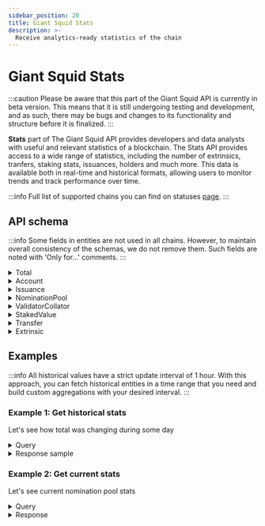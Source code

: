 ```yaml
---
sidebar_position: 20
title: Giant Squid Stats
description: >-
  Receive analytics-ready statistics of the chain
---
```


# Giant Squid Stats

:::caution
Please be aware that this part of the Giant Squid API is currently in beta version. This means that it is still undergoing testing and development, and as such, there may be bugs and changes to its functionality and structure before it is finalized.
:::

**Stats** part of The Giant Squid API provides developers and data analysts with useful and relevant statistics of a blockchain. The Stats API provides access to a wide range of statistics, including the number of extrinsics, tranfers, staking stats, issuances, holders and much more. This data is available both in real-time and historical formats, allowing users to monitor trends and track performance over time.

:::info
Full list of supported chains you can find on statuses [page](/giant-squid-api/statuses).
:::

## API schema

:::info
Some fields in entities are not used in all chains. However, to maintain overall consistency of the schemas, we do not remove them. Such fields are noted with 'Only for...' comments.
:::

<details>

<summary>Total</summary>

```graphql
"""
Latest global stats of the chain
"""
type Total {
  id: ID!
  finalizedBlocks: BigInt!
  totalIssuance: BigInt!
  signedExtrinsics: BigInt!
  "Total amount of native transfers"
  transfersCount: BigInt!
  "Total amount of accounts in chain"
  holders: Int!
  "Only for parachain staking"
  collatorsIdealCount: Int
  collatorsCount: Int
  "Only for simple staking"
  validatorsIdealCount: Int
  validatorsCount: Int
  "Staking era"
  currentEra: Int
  "Parachain Staking round"
  currentRound: Int
  "Amount of total available balances of all account"
  circulatingAssetsTotal: BigInt
  stakedValueTotal: BigInt
  "Only for relay chains"
  stakedValueValidator: BigInt
  "Only for parachain staking"
  stakedValueCollator: BigInt
  "Only for parachain staking"
  stakedValueNominator: BigInt
  "Only for relay chains"
  nominationPoolsCountMembers: Int
  "Only for relay chains"
  nominationPoolsCountPools: Int
  "Only for relay chains"
  nominationPoolsTotalStake: BigInt
}
```

</details>

<details>

<summary>Account</summary>

```graphql
"""
Current native balance of an account
"""
type Account {
  "Public key"
  id: ID!
  free: BigInt!
  reserved: BigInt!
  total: BigInt!
  "Latest block when balance changed"
  updatedAtBlock: Int
}
```

</details>

<details>

<summary>Issuance</summary>

```graphql
"""
Total Issuance historical data
"""
type Issuance {
  "Block number"
  id: ID!
  volume: BigInt!
  timestamp: DateTime!
  blockHash: String!
}
```

</details>

<details>

<summary>NominationPool</summary>

```graphql
"""
Staking Nomination pools historical data
"""
type NominationPool {
  "Block number"
  id: ID!
  totalPoolsCount: Int!
  totalPoolsMembers: Int!
  totalPoolsStake: BigInt!
  timestamp: DateTime!
  blockHash: String!
}
```

</details>

<details>

<summary>ValidatorCollator</summary>

```graphql
"""
Historical amount of validators (for chains with staking) and collators (for parachain staking)
"""
type ValidatorCollator {
  "Block number"
  id: ID!
  timestamp: DateTime!
  idealCount: Int!
  count: Int!
  blockHash: String!
}
```

</details>

<details>

<summary>StakedValue</summary>

```graphql
"""
Historical stats about Staking or ParachainStaking pallets of chain
"""
type StakedValue {
  "Block number"
  id: ID!
  "Staking era"
  currentEra: Int
  "ParachainStakingRound"
  currentRound: Int
  "ParachainStaking"
  collatorsCount: Int
  "Staking validators of current era"
  activeValidators: Int
  "Total amount of Staking validators for all time"
  totalValidators: Int
  "Total nominators of Staking validators for all time"
  totalNominators: Int
  "Staking inflation based on https://research.web3.foundation/en/latest/polkadot/overview/2-token-economics.html#inflation-model"
  inflationRatio: Float
  "Staking APR based on https://research.web3.foundation/en/latest/polkadot/overview/2-token-economics.html#inflation-model"
  rewardsRatio: Float
  timestamp: DateTime!
  "Total stake by validators stake + nominators stake"
  totalStake: BigInt!
  "ParachainStorage total stake by storage"
  totalStakeStorage: BigInt
  "Only for relay chains"
  validatorStake: BigInt
  "Only for parachain staking"
  collatorStake: BigInt
  nominatorStake: BigInt!
  "Only for relay chains"
  blockHash: String!
}
```

</details>

<details>

<summary>Transfer</summary>

```graphql
"""
Historical amount of transfers
"""
type Transfer {
  "Block number"
  id: ID!
  timestamp: DateTime!
  blockHash: String!
  "Volume of all transfers"
  totalVolume: BigInt!
  "Amount of transfers"
  totalCount: Int!
}
```

</details>

<details>

<summary>Extrinsic</summary>

```graphql
"""
Historical amount of signed extrinsics
"""
type Extrinsic {
  "Block number"
  id: ID!
  timestamp: DateTime!
  blockHash: String!
  totalCount: Int!
}
```

</details>

## Examples
:::info
All historical values have a strict update interval of 1 hour. With this approach, you can fetch historical entities in a time range that you need and build custom aggregations with your desired interval.
:::

### Example 1: Get historical stats

Let's see how total was changing during some day

<details>

<summary>Query</summary>

```graphql
query MyQuery {
  issuances(where: {timestamp_gte: "2023-01-11T00:00:00.000000Z", timestamp_lt: "2023-01-12T00:00:00.000000Z"}, orderBy: id_ASC) {
    volume
    timestamp
  }
}    
```

</details>

<details>

<summary>Response sample</summary>

```json
{
  "data": {
    "issuances": [
      {
        "volume": "12708122725048402550",
        "timestamp": "2023-01-11T00:53:18.017000Z"
      },
      {
        "volume": "12708130906573496178",
        "timestamp": "2023-01-11T01:53:24.015000Z"
      },
      {
        "volume": "12708130905788243098",
        "timestamp": "2023-01-11T02:53:24.017000Z"
      }
    ]
  }
}
    
```

</details>

### Example 2: Get current stats

Let's see current nomination pool stats

<details>

<summary>Query</summary>

```graphql
query MyQuery {
  totals {
    nominationPoolsCountPools
    nominationPoolsCountMembers
    nominationPoolsTotalStake
  }
}
```

</details>

<details>

<summary>Response</summary>

```json
{
  "data": {
    "totals": [
      {
        "nominationPoolsCountPools": 104,
        "nominationPoolsCountMembers": 7384,
        "nominationPoolsTotalStake": "26809302571237243"
      }
    ]
  }
}
    
```

</details>
